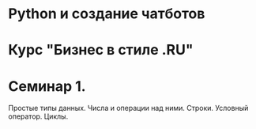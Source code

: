 # Python и создание чатботов
# Курс "Бизнес в стиле .RU"

# Семинар 1. 
Простые типы данных. Числа и операции над ними. Строки. Условный оператор. Циклы.
